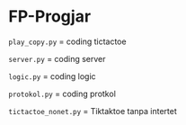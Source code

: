# FP-Progjar

 ```play_copy.py``` = coding tictactoe
 
 ```server.py``` = coding server
 
 ```logic.py``` = coding logic
 
 ```protokol.py``` = coding protkol
 
 ```tictactoe_nonet.py``` = Tiktaktoe tanpa intertet
